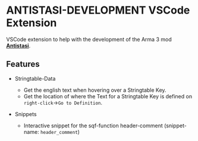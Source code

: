 # ANTISTASI-DEVELOPMENT VSCode Extension

VSCode extension to help with the development of the Arma 3 mod [__Antistasi__](https://antistasi.de/).




## Features


- Stringtable-Data
    - Get the english text when hovering over a Stringtable Key.
    - Get the location of where the Text for a Stringtable Key is defined on `right-click`->`Go to Definition`.




- Snippets
    - Interactive snippet for the sqf-function header-comment (snippet-name: `header_comment`)
